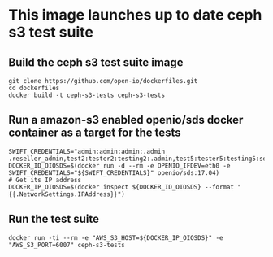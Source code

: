 # This image launches up to date ceph s3 test suite

## Build the ceph s3 test suite image

    git clone https://github.com/open-io/dockerfiles.git
    cd dockerfiles
    docker build -t ceph-s3-tests ceph-s3-tests

## Run a amazon-s3 enabled openio/sds docker container as a target for the tests

    SWIFT_CREDENTIALS="admin:admin:admin:.admin .reseller_admin,test2:tester2:testing2:.admin,test5:tester5:testing5:service,test:tester:testing:.admin,test:tester3:testing3"
    DOCKER_ID_OIOSDS=$(docker run -d --rm -e OPENIO_IFDEV=eth0 -e SWIFT_CREDENTIALS="${SWIFT_CREDENTIALS}" openio/sds:17.04)
    # Get its IP address
    DOCKER_IP_OIOSDS=$(docker inspect ${DOCKER_ID_OIOSDS} --format "{{.NetworkSettings.IPAddress}}")

## Run the test suite

    docker run -ti --rm -e "AWS_S3_HOST=${DOCKER_IP_OIOSDS}" -e "AWS_S3_PORT=6007" ceph-s3-tests
